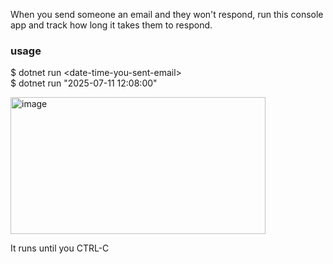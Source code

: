 When you send someone an email and they won't respond, run this console app and track how long it takes them to respond.

### usage
$ dotnet run &lt;date-time-you-sent-email&gt;<br>
$ dotnet run "2025-07-11 12:08:00"

<img width="408" height="219" alt="image" src="https://github.com/user-attachments/assets/7979de85-77c3-4deb-902c-c869a7cd558a" />

It runs until you CTRL-C

